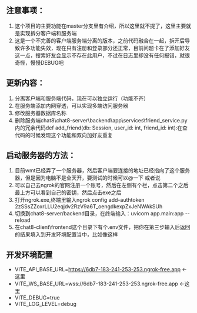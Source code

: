 ## 注意事项：
1. 这个项目的主要功能在master分支里有介绍，所以这里就不提了，这里主要就是实现拆分客户端和服务端
2. 这是一个不完善的客户端服务端分离的版本，之前代码融合在一起，拆开后导致许多功能失效，现在只有注册和登录部分还正常，目前问题卡在了添加好友这一点，搜索好友会显示不存在此用户，不过在日志里却没有任何报错，就很奇怪，慢慢DEBUG吧


## 更新内容：
1. 分离客户端和服务端代码，现在可以独立运行（功能不齐）
2. 在服务端添加内网穿透，可以实现多端访问服务器
3. 修改服务器数据库名称
4. 删除服务端chat8\chat8-server\backend\app\services\friend_service.py内的冗余代码def add_friend(db: Session, user_id: int, friend_id: int):在查代码的时候发现这个功能和双向加好友重复

## 启动服务器的方法：
1. 目前wmt已经弄了一个服务器，然后客户端要连接的地址已经指向了这个服务器，但是因为电脑不是全天开，要测试的时候可以@一下
或者说
2. 可以自己去ngrok的官网注册一个账号，然后在左侧有个栏，点击第二个之后最上方可以看到自己的密钥，然后点击exe之后
3. 打开ngrok.exe,终端里输入ngrok config add-authtoken 2zSSsZZoxrLLU2eqjdv2RzV9a6T_oengdkexpZxJeNWAkSUh
4. 切换到chat8-server/backend目录，在终端输入：uvicorn app.main:app --reload
5. 在chat8-client\frontend这个目录下有个.env文件，把你在第三步输入后返回的结果填入到开发环境配置当中，比如像这样
## 开发环境配置
- VITE_API_BASE_URL=https://6db7-183-241-253-253.ngrok-free.app  ←这里
- VITE_WS_BASE_URL=wss://6db7-183-241-253-253.ngrok-free.app     ←这里
- VITE_DEBUG=true
- VITE_LOG_LEVEL=debug